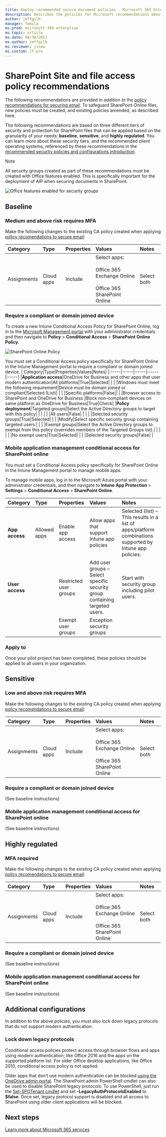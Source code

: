```yaml
---
title: Deploy recommended secure document policies - Microsoft 365 Enterprise | Microsoft Docs
description: Describes the policies for Microsoft recommendations about how to secure SharePoint file access.
author: jeffgilb
manager: femila
ms.prod: microsoft-365-enterprise
ms.topic: article
ms.date: 08/30/2017
ms.author: jeffgilb
ms.reviewer: jsnow
ms.custom: it-pro
---
```


# SharePoint Site and file access policy recommendations
The following recommendations are provided *in addition to* the [policy recommendations for securing email](secure-email-recommended-policies.md). To safeguard SharePoint Online files, new policies must be created, and existing policies amended, as described here. 

The following recommendations are based on three different tiers of security and protection for SharePoint files that can be applied based on the granularity of your needs: **baseline**, **sensitive**, and **highly regulated**. You can learn more about these security tiers, and the recommended client operating systems, referenced by these recommendations in the [recommended security policies and configurations introduction](microsoft-365-policies-configurations.md).

>[!NOTE]
>All security groups created as part of these recommendations must be created with Office features enabled. This is specifically important for the deployment of AIP when securing documents in SharePoint. 
>
>![Office features enabled for security groups](./media/security-group.png)
>

## Baseline 

### Medium and above risk requires MFA
Make the following changes to the existing CA policy created when applying [policy recomendations to secure email](secure-email-recommended-policies.md):

| Category|Type|Properties|Values|Notes|
|:-----|:-----|:-----|:-----|:-----|
|Assignments|Cloud apps|Include|Select apps:<br></br>  Office 365 Exchange Online<br></br>  Office 365 SharePoint Online|Select both|

### Require a compliant or domain joined device
To create a new Intune Conditional Access Policy for SharePoint Online, log in to the [Microsoft Management portal](http://manage.microsoft.com) with your administrator credentials and then navigate to **Policy** > **Conditional Access** > **SharePoint Online Policy**.

![SharePoint Online Policy](./media/secure-docs/sharepoint-online-policy.png)

You must set a Conditional Access policy specifically for SharePoint Online in the Intune Management portal to require a compliant or domain joined device.
| Category|Type|Properties|Values|Notes|
|:-----|:-----|:-----|:-----|:-----|
|**Application access**|OneDrive for Business and other apps that user modern authentication|All platforms|True|Selected|
|     |     |Windows must meet the following requirement|Device must be domain joined or compliant|Selected (List)|
|     |     |Specific platforms|False||
|     |Browser access to SharePoint and OneDrive for Business |Block non-compliant devices on same platform as OneDrive for Business|True|Check|
|**Policy deployment**|Targeted groups|Select the Active Directory groups to target with this policy|     |     |
|     |     |All users|False|     |
|     |     |Selected security groups|True|Selected|
|     |     |Modify|Select specific security group containing targeted users.|     |
|     |Exempt groups|Select the Active Directory groups to exempt from this policy (overrides members of the Targeted Groups list).|     |     |    
|     |     |No exempt users|True|Selected|
|     |     |Selected security groups|False|     |

### Mobile application management conditional access for SharePoint online

You must set a Conditional Access policy specifically for SharePoint Online in the Intune Management portal to manage mobile apps.

To manage mobile apps, log in to the Microsoft Azure portal with your administrator credentials, and then navigate to **Intune App Protection** > **Settings** > **Conditional Access** > **SharePoint Online**.

| Category|Type|Properties|Values|Notes|
|:-----|:-----|:-----|:-----|:-----|
|**App access**|Allowed apps|Enable app access|Allow apps that support Intune app policies|Selected (list) – This results in a list of apps/platform combinations supported by Intune app policies.|
|**User access**|     |Restricted user groups|Add user groups – Select specific security group containing targeted users.|Start with security group including pilot users.|
|     |     |Exempt user groups|Exception security groups|     |

### Apply to

Once your pilot project has been completed, these policies should be applied to all users in your organization.

## Sensitive 

### Low and above risk requires MFA

Make the following changes to the existing CA policy created when applying [policy recomendations to secure email](secure-email-recommended-policies.md):

| Category|Type|Properties|Values|Notes|
|:-----|:-----|:-----|:-----|:-----|
|Assignments|Cloud apps|Include|Select apps:<br></br>  Office 365 Exchange Online<br></br>  Office 365 SharePoint Online|Select both|

### Require a compliant or domain joined device

(See baseline instructions)

### Mobile application management conditional access for SharePoint online

(See baseline instructions)

## Highly regulated 

### MFA required

Make the following changes to the existing CA policy created when applying [policy recomendations to secure email](secure-email-recommended-policies.md):

| Category|Type|Properties|Values|Notes|
|:-----|:-----|:-----|:-----|:-----|
|Assignments|Cloud apps|Include|Select apps:<br></br>  Office 365 Exchange Online<br></br>  Office 365 SharePoint Online|Select both|

### Require a compliant or domain joined device
(See baseline instructions)

### Mobile application management conditional access for SharePoint online
(See baseline instructions)

## Additional configurations
In addition to the above policies, you must also lock down legacy protocols that do not support modern authentication.

### Lock down legacy protocols
Conditional access policies protect access through browser flows and apps using modern authentication; like Office 2016 and the apps on the supported platform list. For older Office desktop applications, like Office 2010, conditional access policy is not applied. 

Older apps that don’t use modern authentication can be blocked [using the OneDrive admin portal](https://support.office.com/article/Control-access-based-on-network-location-or-app-59b83701-cefd-4bf8-b4d1-d4659b60da08). The SharePoint admin PowerShell cmdlet can also be used to disable SharePoint legacy protocols. To use PowerShell, just run the [Set-SPOTenant cmdlet](https://technet.microsoft.com/library/fp161390.aspx) and set **-LegacyAuthProtocolsEnabled** to **$false**.  Once set, legacy protocol support is disabled and all access to SharePoint using older client applications will be blocked.
                                                     

## Next steps
[Learn more about Microsoft 365 services](microsoft-365-enterprise-services.md)

